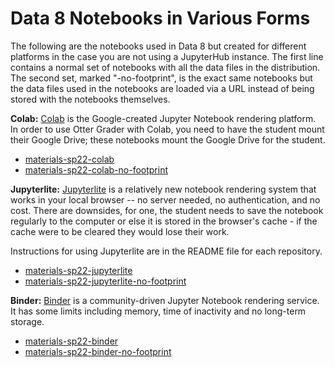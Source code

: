 # Data 8 Notebooks in Various Forms

The following are the notebooks used in Data 8 but created for different platforms in the case you are not using a JupyterHub instance. The first line contains a normal set of notebooks with all the data files in the distribution. The second set, marked "-no-footprint", is the exact same notebooks but the data files used in the notebooks are loaded via a URL instead of being stored with the notebooks themselves.

**Colab:** 
[Colab](https://colab.research.google.com/) is the Google-created Jupyter Notebook rendering platform. In order to use Otter Grader with Colab, you need to have the student mount their Google Drive; these notebooks mount the Google Drive for the student.
- [materials-sp22-colab](https://github.com/data-8/materials-sp22-colab)
- [materials-sp22-colab-no-footprint](https://github.com/data-8/materials-sp22-colab-no-footprint)

**Jupyterlite:** 
[Jupyterlite](https://jupyterlite.readthedocs.io/en/stable/) is a relatively new notebook rendering system that works in your local browser -- no server needed, no authentication, and no cost. There are downsides, for one, the student needs to save the notebook regularly to the computer or else it is stored in the browser's cache - if the cache were to be cleared they would lose their work.

Instructions for using Jupyterlite are in the README file for each repository.
- [materials-sp22-jupyterlite](https://github.com/data-8/materials-sp22-jupyterlite)
- [materials-sp22-jupyterlite-no-footprint](https://github.com/data-8/materials-sp22-jupyterlite-no-footprint)

**Binder:**
[Binder](https://mybinder.readthedocs.io/en/latest/index.html) is a community-driven Jupyter Notebook rendering service. It has some limits including memory, time of inactivity and no long-term storage. 

- [materials-sp22-binder](https://github.com/data-8/materials-sp22-binder)
- [materials-sp22-binder-no-footprint](https://github.com/data-8/materials-sp22-binder-no-footprint)